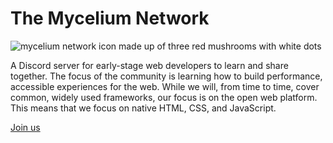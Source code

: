 # The Mycelium Network

![mycelium network icon made up of three red mushrooms with white dots](https://user-images.githubusercontent.com/10350960/163036734-1c622f64-b411-4acb-8ae5-eac3264605d7.png)

A Discord server for early-stage web developers to learn and share together. The focus of the community is learning how to build performance, accessible experiences for the web. While we will, from time to time, cover common, widely used frameworks, our focus is on the open web platform. This means that we focus on native HTML, CSS, and JavaScript.

[Join us](https://discord.gg/6MrjtEmDgr)
